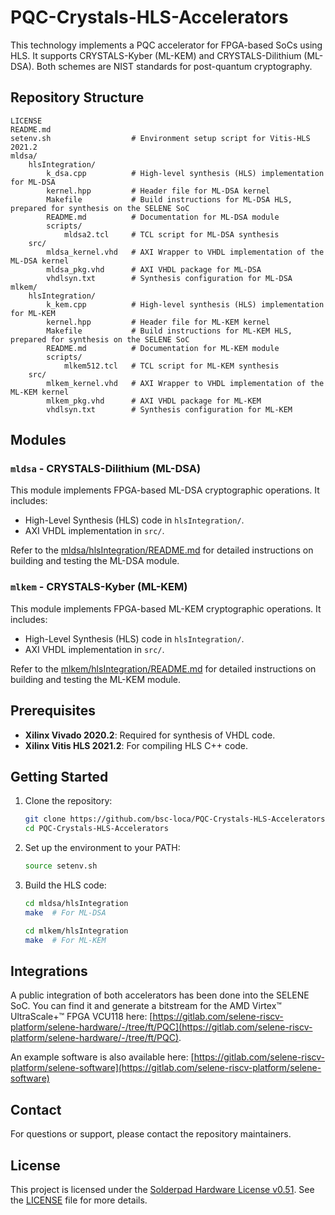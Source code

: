 # PQC-Crystals-HLS-Accelerators
This technology implements a PQC accelerator for FPGA-based SoCs using HLS. It supports CRYSTALS-Kyber (ML-KEM) and CRYSTALS-Dilithium (ML-DSA). Both schemes are NIST standards for post-quantum cryptography.

## Repository Structure

```
LICENSE
README.md
setenv.sh                  # Environment setup script for Vitis-HLS 2021.2 
mldsa/
    hlsIntegration/
        k_dsa.cpp          # High-level synthesis (HLS) implementation for ML-DSA
        kernel.hpp         # Header file for ML-DSA kernel
        Makefile           # Build instructions for ML-DSA HLS, prepared for synthesis on the SELENE SoC
        README.md          # Documentation for ML-DSA module
        scripts/
            mldsa2.tcl     # TCL script for ML-DSA synthesis
    src/
        mldsa_kernel.vhd   # AXI Wrapper to VHDL implementation of the ML-DSA kernel
        mldsa_pkg.vhd      # AXI VHDL package for ML-DSA
        vhdlsyn.txt        # Synthesis configuration for ML-DSA
mlkem/
    hlsIntegration/
        k_kem.cpp          # High-level synthesis (HLS) implementation for ML-KEM
        kernel.hpp         # Header file for ML-KEM kernel
        Makefile           # Build instructions for ML-KEM HLS, prepared for synthesis on the SELENE SoC
        README.md          # Documentation for ML-KEM module
        scripts/
            mlkem512.tcl   # TCL script for ML-KEM synthesis
    src/
        mlkem_kernel.vhd   # AXI Wrapper to VHDL implementation of the ML-KEM kernel
        mlkem_pkg.vhd      # AXI VHDL package for ML-KEM
        vhdlsyn.txt        # Synthesis configuration for ML-KEM
```

## Modules

### `mldsa` - CRYSTALS-Dilithium (ML-DSA)
This module implements FPGA-based ML-DSA cryptographic operations. It includes:
- High-Level Synthesis (HLS) code in `hlsIntegration/`.
- AXI VHDL implementation in `src/`.

Refer to the [mldsa/hlsIntegration/README.md](mldsa/hlsIntegration/README.md) for detailed instructions on building and testing the ML-DSA module.

### `mlkem` - CRYSTALS-Kyber (ML-KEM)
This module implements FPGA-based ML-KEM cryptographic operations. It includes:
- High-Level Synthesis (HLS) code in `hlsIntegration/`.
- AXI VHDL implementation in `src/`.

Refer to the [mlkem/hlsIntegration/README.md](mlkem/hlsIntegration/README.md) for detailed instructions on building and testing the ML-KEM module.

## Prerequisites

- **Xilinx Vivado 2020.2**: Required for synthesis of VHDL code.
- **Xilinx Vitis HLS 2021.2**: For compiling HLS C++ code.

## Getting Started

1. Clone the repository:
   ```bash
   git clone https://github.com/bsc-loca/PQC-Crystals-HLS-Accelerators.git 
   cd PQC-Crystals-HLS-Accelerators 
   ```

2. Set up the environment to your PATH:
   ```bash
   source setenv.sh 
   ```

3. Build the HLS code:
   ```bash
   cd mldsa/hlsIntegration
   make  # For ML-DSA

   cd mlkem/hlsIntegration
   make  # For ML-KEM
   ```

## Integrations

A public integration of both accelerators has been done into the SELENE SoC. You can find it and generate a bitstream for the AMD Virtex™ UltraScale+™ FPGA VCU118 here: [https://gitlab.com/selene-riscv-platform/selene-hardware/-/tree/ft/PQC](https://gitlab.com/selene-riscv-platform/selene-hardware/-/tree/ft/PQC).

An example software is also available here: [https://gitlab.com/selene-riscv-platform/selene-software](https://gitlab.com/selene-riscv-platform/selene-software)

## Contact

For questions or support, please contact the repository maintainers.

## License

This project is licensed under the [Solderpad Hardware License v0.51](http://solderpad.org/licenses/SHL-0.51/).
See the [LICENSE](./LICENSE) file for more details.
